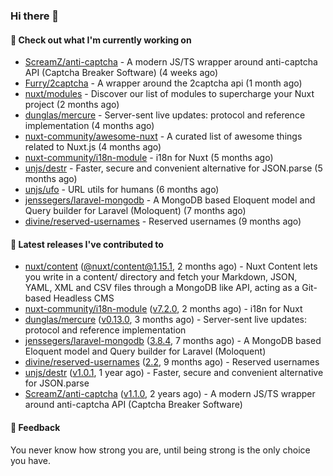 ### Hi there 👋

#### 👷 Check out what I'm currently working on

- [ScreamZ/anti-captcha](https://github.com/ScreamZ/anti-captcha) - A modern JS/TS wrapper around anti-captcha API (Captcha Breaker Software) (4 weeks ago)
- [Furry/2captcha](https://github.com/Furry/2captcha) - A wrapper around the 2captcha api (1 month ago)
- [nuxt/modules](https://github.com/nuxt/modules) - Discover our list of modules to supercharge your Nuxt project (2 months ago)
- [dunglas/mercure](https://github.com/dunglas/mercure) - Server-sent live updates: protocol and reference implementation (4 months ago)
- [nuxt-community/awesome-nuxt](https://github.com/nuxt-community/awesome-nuxt) - A curated list of awesome things related to Nuxt.js (4 months ago)
- [nuxt-community/i18n-module](https://github.com/nuxt-community/i18n-module) - i18n for Nuxt (5 months ago)
- [unjs/destr](https://github.com/unjs/destr) - Faster, secure and convenient alternative for JSON.parse (5 months ago)
- [unjs/ufo](https://github.com/unjs/ufo) - URL utils for humans (6 months ago)
- [jenssegers/laravel-mongodb](https://github.com/jenssegers/laravel-mongodb) - A MongoDB based Eloquent model and Query builder for Laravel (Moloquent) (7 months ago)
- [divine/reserved-usernames](https://github.com/divine/reserved-usernames) - Reserved usernames (9 months ago)

#### 🔭 Latest releases I've contributed to

- [nuxt/content](https://github.com/nuxt/content) ([@nuxt/content@1.15.1](https://github.com/nuxt/content/releases/tag/%40nuxt%2Fcontent%401.15.1), 2 months ago) - Nuxt Content lets you write in a content/ directory and fetch your Markdown, JSON, YAML, XML and CSV files through a MongoDB like API, acting as a Git-based Headless CMS
- [nuxt-community/i18n-module](https://github.com/nuxt-community/i18n-module) ([v7.2.0](https://github.com/nuxt-community/i18n-module/releases/tag/v7.2.0), 2 months ago) - i18n for Nuxt
- [dunglas/mercure](https://github.com/dunglas/mercure) ([v0.13.0](https://github.com/dunglas/mercure/releases/tag/v0.13.0), 3 months ago) - Server-sent live updates: protocol and reference implementation
- [jenssegers/laravel-mongodb](https://github.com/jenssegers/laravel-mongodb) ([3.8.4](https://github.com/jenssegers/laravel-mongodb/releases/tag/3.8.4), 7 months ago) - A MongoDB based Eloquent model and Query builder for Laravel (Moloquent)
- [divine/reserved-usernames](https://github.com/divine/reserved-usernames) ([2.2](https://github.com/divine/reserved-usernames/releases/tag/2.2), 9 months ago) - Reserved usernames
- [unjs/destr](https://github.com/unjs/destr) ([v1.0.1](https://github.com/unjs/destr/releases/tag/v1.0.1), 1 year ago) - Faster, secure and convenient alternative for JSON.parse
- [ScreamZ/anti-captcha](https://github.com/ScreamZ/anti-captcha) ([v1.1.0](https://github.com/ScreamZ/anti-captcha/releases/tag/v1.1.0), 2 years ago) - A modern JS/TS wrapper around anti-captcha API (Captcha Breaker Software)

#### 💬 Feedback
You never know how strong you are, until being strong is the only choice you have.